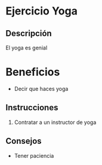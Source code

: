 # Ejercicio Yoga

## Descripción
El yoga es genial

# Beneficios
- Decir que haces yoga

## Instrucciones
1. Contratar a un instructor de yoga

## Consejos
- Tener paciencia